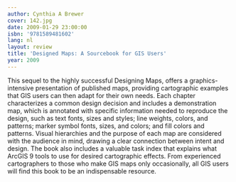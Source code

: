 ```yaml
---
author: Cynthia A Brewer
cover: 142.jpg
date: 2009-01-29 23:00:00
isbn: '9781589481602'
lang: nl
layout: review
title: 'Designed Maps: A Sourcebook for GIS Users'
year: 2009
---
```

This sequel to the highly successful Designing Maps, offers a graphics-intensive presentation of published maps, providing cartographic examples that GIS users can then adapt for their own needs. Each chapter characterizes a common design decision and includes a demonstration map, which is annotated with specific information needed to reproduce the design, such as text fonts, sizes and styles; line weights, colors, and patterns; marker symbol fonts, sizes, and colors; and fill colors and patterns. Visual hierarchies and the purpose of each map are considered with the audience in mind, drawing a clear connection between intent and design. The book also includes a valuable task index that explains what ArcGIS 9 tools to use for desired cartographic effects. From experienced cartographers to those who make GIS maps only occasionally, all GIS users will find this book to be an indispensable resource.
